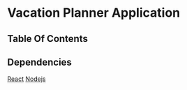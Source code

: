 # Vacation Planner Application

## Table Of Contents

## Dependencies
[React](https://reactjs.org/)
[Nodejs](https://nodejs.org/)
